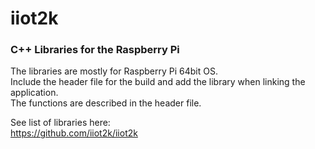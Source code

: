 # iiot2k

### C++ Libraries for the Raspberry Pi

The libraries are mostly for Raspberry Pi 64bit OS.<br>
Include the header file for the build and add the library when linking the application.<br>
The functions are described in the header file.<br>

See list of libraries here:<br>
https://github.com/iiot2k/iiot2k<br>

